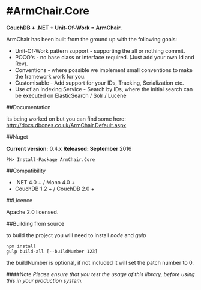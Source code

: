 #ArmChair.Core
=======

**CouchDB + .NET + Unit-Of-Work = ArmChair.**

ArmChair has been built from the ground up with the following goals:

* Unit-Of-Work pattern support - supporting the all or nothing commit.
* POCO's - no base class or interface required. (Just add your own Id and Rev).
* Conventions - where possible we implement small conventions to make the framework work for you.
* Customisable - Add support for your IDs, Tracking, Serialization etc.
* Use of an Indexing Service - Search by IDs, where the initial search can be executed on ElasticSearch / Solr / Lucene

##Documentation

its being worked on but you can find some here: http://docs.dbones.co.uk/ArmChair.Default.aspx

##Nuget

**Current version:** 0.4.x
**Released: September** 2016

```
PM> Install-Package ArmChair.Core
```

##Compatibility

* .NET 4.0 + / Mono 4.0 +
* CouchDB 1.2 + / CouchDB 2.0 +

##Licence

Apache 2.0 licensed.

##Building from source

to build the project you will need to install *node* and *gulp*

```
npm install
gulp build-all [--buildNumber 123]
```

the buildNumber is optional, if not included it will set the patch number to 0.

####Note
*Please ensure that you test the usage of this library, before using this in your production system.*